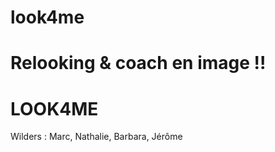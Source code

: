 # look4me
Relooking & coach en image !!
=======
# LOOK4ME

Wilders : Marc, Nathalie, Barbara, Jérôme
